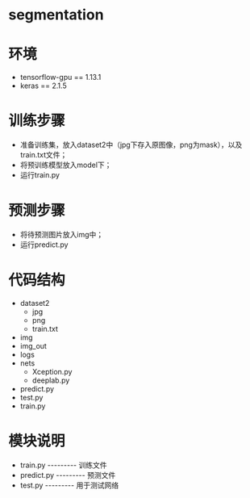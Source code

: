 # segmentation
# 环境
* tensorflow-gpu == 1.13.1
* keras == 2.1.5
# 训练步骤
* 准备训练集，放入dataset2中（jpg下存入原图像，png为mask），以及train.txt文件；
* 将预训练模型放入model下；
* 运行train.py
# 预测步骤
* 将待预测图片放入img中；
* 运行predict.py
# 代码结构
* dataset2
    * jpg
    * png
    * train.txt
* img
* img_out
* logs
* nets
    * Xception.py
    * deeplab.py
* predict.py
* test.py
* train.py
# 模块说明
* train.py --------- 训练文件
* predict.py --------- 预测文件
* test.py --------- 用于测试网络
